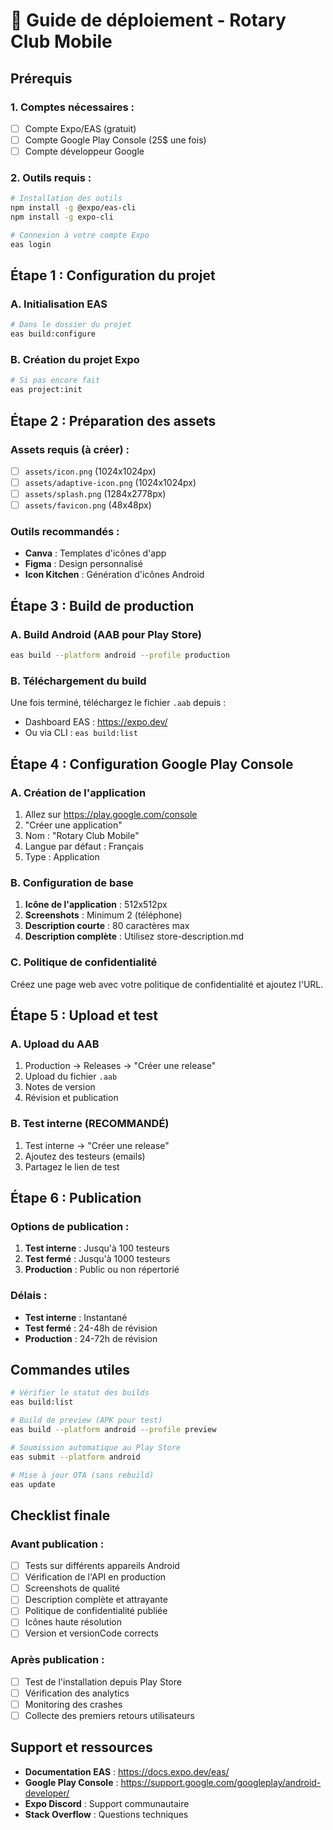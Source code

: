 # 🚀 Guide de déploiement - Rotary Club Mobile

## **Prérequis**

### 1. Comptes nécessaires :
- [ ] Compte Expo/EAS (gratuit)
- [ ] Compte Google Play Console (25$ une fois)
- [ ] Compte développeur Google

### 2. Outils requis :
```bash
# Installation des outils
npm install -g @expo/eas-cli
npm install -g expo-cli

# Connexion à votre compte Expo
eas login
```

## **Étape 1 : Configuration du projet**

### A. Initialisation EAS
```bash
# Dans le dossier du projet
eas build:configure
```

### B. Création du projet Expo
```bash
# Si pas encore fait
eas project:init
```

## **Étape 2 : Préparation des assets**

### Assets requis (à créer) :
- [ ] `assets/icon.png` (1024x1024px)
- [ ] `assets/adaptive-icon.png` (1024x1024px) 
- [ ] `assets/splash.png` (1284x2778px)
- [ ] `assets/favicon.png` (48x48px)

### Outils recommandés :
- **Canva** : Templates d'icônes d'app
- **Figma** : Design personnalisé
- **Icon Kitchen** : Génération d'icônes Android

## **Étape 3 : Build de production**

### A. Build Android (AAB pour Play Store)
```bash
eas build --platform android --profile production
```

### B. Téléchargement du build
Une fois terminé, téléchargez le fichier `.aab` depuis :
- Dashboard EAS : https://expo.dev/
- Ou via CLI : `eas build:list`

## **Étape 4 : Configuration Google Play Console**

### A. Création de l'application
1. Allez sur https://play.google.com/console
2. "Créer une application"
3. Nom : "Rotary Club Mobile"
4. Langue par défaut : Français
5. Type : Application

### B. Configuration de base
1. **Icône de l'application** : 512x512px
2. **Screenshots** : Minimum 2 (téléphone)
3. **Description courte** : 80 caractères max
4. **Description complète** : Utilisez store-description.md

### C. Politique de confidentialité
Créez une page web avec votre politique de confidentialité et ajoutez l'URL.

## **Étape 5 : Upload et test**

### A. Upload du AAB
1. Production → Releases → "Créer une release"
2. Upload du fichier `.aab`
3. Notes de version
4. Révision et publication

### B. Test interne (RECOMMANDÉ)
1. Test interne → "Créer une release"
2. Ajoutez des testeurs (emails)
3. Partagez le lien de test

## **Étape 6 : Publication**

### Options de publication :
1. **Test interne** : Jusqu'à 100 testeurs
2. **Test fermé** : Jusqu'à 1000 testeurs  
3. **Production** : Public ou non répertorié

### Délais :
- **Test interne** : Instantané
- **Test fermé** : 24-48h de révision
- **Production** : 24-72h de révision

## **Commandes utiles**

```bash
# Vérifier le statut des builds
eas build:list

# Build de preview (APK pour test)
eas build --platform android --profile preview

# Soumission automatique au Play Store
eas submit --platform android

# Mise à jour OTA (sans rebuild)
eas update
```

## **Checklist finale**

### Avant publication :
- [ ] Tests sur différents appareils Android
- [ ] Vérification de l'API en production
- [ ] Screenshots de qualité
- [ ] Description complète et attrayante
- [ ] Politique de confidentialité publiée
- [ ] Icônes haute résolution
- [ ] Version et versionCode corrects

### Après publication :
- [ ] Test de l'installation depuis Play Store
- [ ] Vérification des analytics
- [ ] Monitoring des crashes
- [ ] Collecte des premiers retours utilisateurs

## **Support et ressources**

- **Documentation EAS** : https://docs.expo.dev/eas/
- **Google Play Console** : https://support.google.com/googleplay/android-developer/
- **Expo Discord** : Support communautaire
- **Stack Overflow** : Questions techniques
